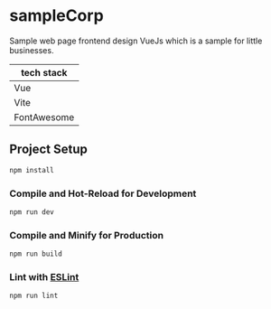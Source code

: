 # sampleCorp

Sample web page frontend design VueJs which is a sample for little businesses.

tech stack|
---|
Vue|
Vite|
FontAwesome|

## Project Setup

```sh
npm install
```

### Compile and Hot-Reload for Development

```sh
npm run dev
```

### Compile and Minify for Production

```sh
npm run build
```

### Lint with [ESLint](https://eslint.org/)

```sh
npm run lint
```
